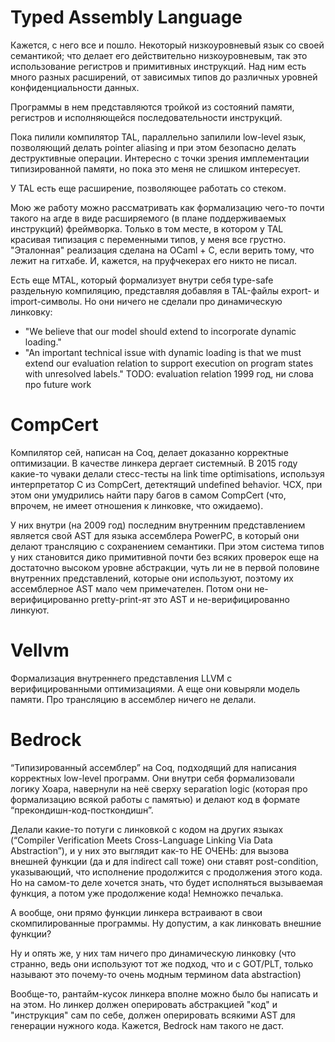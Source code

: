 # Typed Assembly Language

Кажется, с него все и пошло. Некоторый низкоуровневый язык со своей
семантикой; что делает его действительно низкоуровневым, так это
использование регистров и примитивных инструкций. Над ним есть много разных
расширений, от зависимых типов до различных уровней конфиденциальности
данных.

Программы в нем представляются тройкой из состояний памяти, регистров и
исполняющейся последовательности инструкций.

Пока пилили компилятор TAL, параллельно запилили low-level язык,
позволяющий делать pointer aliasing и при этом безопасно делать
деструктивные операции. Интересно с точки зрения имплементации
типизированной памяти, но пока это меня не слишком интересует. 

У TAL есть еще расширение, позволяющее работать со стеком.

Мою же работу можно рассматривать как формализацию чего-то почти такого на
агде в виде расширяемого (в плане поддерживаемых инструкций) фреймворка.
Только в том месте, в котором у TAL красивая типизация с переменными типов,
у меня все грустно. "Эталонная" реализация сделана на OCaml + C, если
верить тому, что лежит на гитхабе. И, кажется, на пруфчекерах его никто не
писал.

Есть еще MTAL, который формализует внутри себя type-safe раздельную
компиляцию, представляя добавляя в TAL-файлы export- и import-символы. Но
они ничего не сделали про динамическую линковку:
*   "We believe that our model should extend to incorporate dynamic loading."
*   "An important technical issue with dynamic loading is that we must
    extend our evaluation relation to support execution on program states
    with unresolved labels." TODO: evaluation relation
1999 год, ни слова про future work

# CompCert

Компилятор сей, написан на Coq, делает доказанно корректные оптимизации. В
качестве линкера дергает системный. В 2015 году какие-то чуваки делали
стесс-тесты на link time optimisations, используя интерпретатор C из
CompCert, детектящий undefined behavior. ЧСХ, при этом они умудрились
найти пару багов в самом CompCert (что, впрочем, не имеет отношения к
линковке, что ожидаемо).

У них внутри (на 2009 год) последним внутренним представлением является
свой AST для языка ассемблера PowerPC, в который они делают трансляцию с
сохранением семантики. При этом система типов у них становится дико
примитивной почти без всяких проверок еще на достаточно высоком уровне
абстракции, чуть ли не в первой половине внутренних представлений, которые
они используют, поэтому их ассемблерное AST мало чем примечателен. Потом
они не-верифицированно pretty-print-ят это AST и не-верифицированно
линкуют.

# Vellvm

Формализация внутреннего представления LLVM с верифицированными
оптимизациями. А еще они ковыряли модель памяти. Про трансляцию в ассемблер
ничего не делали.

# Bedrock

“Типизированный ассемблер” на Coq, подходящий для написания корректных
low-level программ. Они внутри себя формализовали логику Хоара, навернули
на неё сверху separation logic (которая про формализацию всякой работы с
памятью) и делают код в формате “прекондишн-код-посткондишн”.

Делали какие-то потуги с линковкой с кодом на других языках (“Compiler
Verification Meets Cross-Language Linking Via Data Abstraction”), и у них
это выглядит как-то НЕ ОЧЕНЬ: для вызова внешней функции (да и для indirect
call тоже) они ставят post-condition, указывающий, что исполнение
продолжится с продолжения этого кода. Но на самом-то деле хочется знать,
что будет исполняться вызываемая функция, а потом уже продолжение кода!
Немножко печалька.

А вообще, они прямо функции линкера встраивают в свои скомпилированные
программы. Ну допустим, а как линковать внешние функции?

Ну и опять же, у них там ничего про динамическую линковку (что странно,
ведь они используют тот же подход, что и с GOT/PLT, только называют это
почему-то очень модным термином data abstraction)

Вообще-то, рантайм-кусок линкера вполне можно было бы написать и на этом.
Но линкер должен оперировать абстракцией "код" и "инструкция" сам по себе,
должен оперировать всякими AST для генерации нужного кода. Кажется, Bedrock
нам такого не даст.

